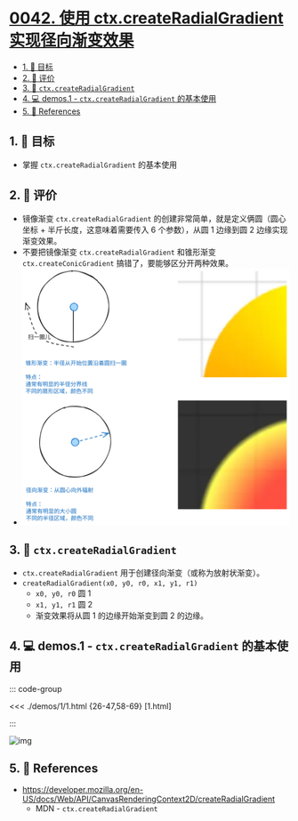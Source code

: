 # [0042. 使用 ctx.createRadialGradient 实现径向渐变效果](https://github.com/Tdahuyou/TNotes.canvas/tree/main/notes/0042.%20%E4%BD%BF%E7%94%A8%20ctx.createRadialGradient%20%E5%AE%9E%E7%8E%B0%E5%BE%84%E5%90%91%E6%B8%90%E5%8F%98%E6%95%88%E6%9E%9C)

<!-- region:toc -->

- [1. 🎯 目标](#1--目标)
- [2. 🫧 评价](#2--评价)
- [3. 📒 `ctx.createRadialGradient`](#3--ctxcreateradialgradient)
- [4. 💻 demos.1 - `ctx.createRadialGradient` 的基本使用](#4--demos1---ctxcreateradialgradient-的基本使用)
- [5. 🔗 References](#5--references)

<!-- endregion:toc -->

## 1. 🎯 目标

- 掌握 `ctx.createRadialGradient` 的基本使用

## 2. 🫧 评价

- 镜像渐变 `ctx.createRadialGradient` 的创建非常简单，就是定义俩圆（圆心坐标 + 半斤长度，这意味着需要传入 6 个参数），从圆 1 边缘到圆 2 边缘实现渐变效果。
- 不要把镜像渐变 `ctx.createRadialGradient` 和锥形渐变 `ctx.createConicGradient` 搞错了，要能够区分开两种效果。
- ![svg](./assets/1.svg)

## 3. 📒 `ctx.createRadialGradient`

- `ctx.createRadialGradient` 用于创建径向渐变（或称为放射状渐变）。
- `createRadialGradient(x0, y0, r0, x1, y1, r1)`
  - `x0, y0, r0` 圆 1
  - `x1, y1, r1` 圆 2
  - 渐变效果将从圆 1 的边缘开始渐变到圆 2 的边缘。

## 4. 💻 demos.1 - `ctx.createRadialGradient` 的基本使用

::: code-group

<<< ./demos/1/1.html {26-47,58-69} [1.html]

:::

![img](https://cdn.jsdelivr.net/gh/Tdahuyou/imgs@main/2024-10-04-12-01-09.png)

## 5. 🔗 References

- https://developer.mozilla.org/en-US/docs/Web/API/CanvasRenderingContext2D/createRadialGradient
  - MDN - `ctx.createRadialGradient`
